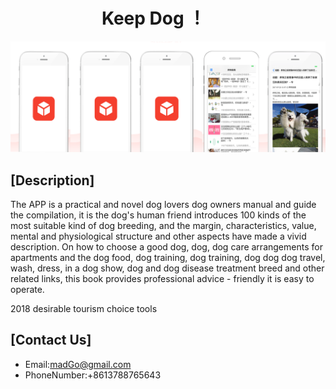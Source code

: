#                        Keep Dog ！

![](https://github.com/lilaiwei1236/Lucky/blob/master/madDog.png)

## [Description]

The APP is a practical and novel dog lovers dog owners manual and guide the compilation, it is the dog's human friend introduces 100 kinds of the most suitable kind of dog breeding, and the margin, characteristics, value, mental and physiological structure and other aspects have made a vivid description. On how to choose a good dog, dog, dog care arrangements for apartments and the dog food, dog training, dog training, dog dog dog travel, wash, dress, in a dog show, dog and dog disease treatment breed and other related links, this book provides professional advice - friendly it is easy to operate.

2018 desirable tourism choice tools
## [Contact Us]

* Email:madGo@gmail.com
* PhoneNumber:+8613788765643
